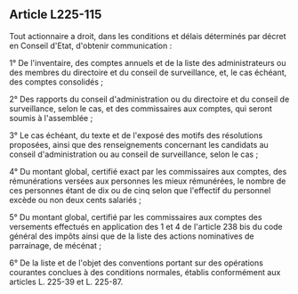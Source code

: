 Article L225-115
----
Tout actionnaire a droit, dans les conditions et délais déterminés par décret en
Conseil d'Etat, d'obtenir communication :

1° De l'inventaire, des comptes annuels et de la liste des administrateurs ou
des membres du directoire et du conseil de surveillance, et, le cas échéant, des
comptes consolidés ;

2° Des rapports du conseil d'administration ou du directoire et du conseil de
surveillance, selon le cas, et des commissaires aux comptes, qui seront soumis à
l'assemblée ;

3° Le cas échéant, du texte et de l'exposé des motifs des résolutions proposées,
ainsi que des renseignements concernant les candidats au conseil
d'administration ou au conseil de surveillance, selon le cas ;

4° Du montant global, certifié exact par les commissaires aux comptes, des
rémunérations versées aux personnes les mieux rémunérées, le nombre de ces
personnes étant de dix ou de cinq selon que l'effectif du personnel excède ou
non deux cents salariés ;

5° Du montant global, certifié par les commissaires aux comptes des versements
effectués en application des 1 et 4 de l'article 238 bis du code général des
impôts ainsi que de la liste des actions nominatives de parrainage, de mécénat ;

6° De la liste et de l'objet des conventions portant sur des opérations
courantes conclues à des conditions normales, établis conformément aux articles
L. 225-39 et L. 225-87.
